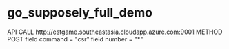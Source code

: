 # go_supposely_full_demo

API CALL
  http://estgame.southeastasia.cloudapp.azure.com:9001
  METHOD POST
  field command = "csr"
  field number = "*"
